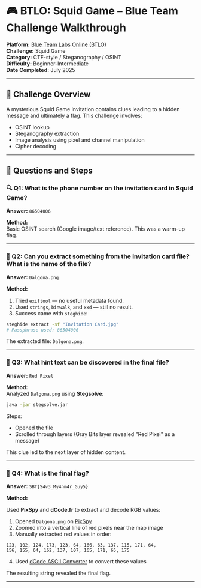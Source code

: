 # 🎮 BTLO: Squid Game – Blue Team Challenge Walkthrough

**Platform:** [Blue Team Labs Online (BTLO)](https://blueteamlabs.online)  
**Challenge:** Squid Game  
**Category:** CTF-style / Steganography / OSINT  
**Difficulty:** Beginner-Intermediate  
**Date Completed:** July 2025

---

## 🧠 Challenge Overview

A mysterious Squid Game invitation contains clues leading to a hidden message and ultimately a flag. This challenge involves:

- OSINT lookup
- Steganography extraction
- Image analysis using pixel and channel manipulation
- Cipher decoding

---

## 🧩 Questions and Steps

### 🔍 Q1: What is the phone number on the invitation card in Squid Game?

**Answer:** `86504006`

**Method:**  
Basic OSINT search (Google image/text reference). This was a warm-up flag.

---

### 🔎 Q2: Can you extract something from the invitation card file? What is the name of the file?

**Answer:** `Dalgona.png`

**Method:**

1. Tried `exiftool` — no useful metadata found.
2. Used `strings`, `binwalk`, and `xxd` — still no result.
3. Success came with `steghide`:

```bash
steghide extract -sf "Invitation Card.jpg"
# Passphrase used: 86504006
```

The extracted file: `Dalgona.png`.

---

### 🔦 Q3: What hint text can be discovered in the final file?

**Answer:** `Red Pixel`

**Method:**  
Analyzed `Dalgona.png` using **Stegsolve**:

```bash
java -jar stegsolve.jar
```

Steps:

- Opened the file
- Scrolled through layers (Gray Bits layer revealed "Red Pixel" as a message)

This clue led to the next layer of hidden content.

---

### 🧬 Q4: What is the final flag?

**Answer:** `SBT{S4v3_My4nm4r_Guy5}`

**Method:**

Used **PixSpy** and **dCode.fr** to extract and decode RGB values:

1. Opened `Dalgona.png` on [PixSpy](https://29a.ch/photo-forensics/#forensic-magnifier)
2. Zoomed into a vertical line of red pixels near the map image
3. Manually extracted red values in order:

```
123, 102, 124, 173, 123, 64, 166, 63, 137, 115, 171, 64,
156, 155, 64, 162, 137, 107, 165, 171, 65, 175
```

4. Used [dCode ASCII Converter](https://www.dcode.fr/ascii-code) to convert these values

The resulting string revealed the final flag.

---
